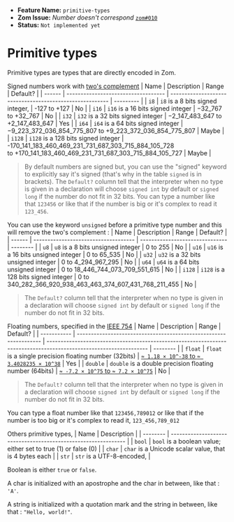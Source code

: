 - **Feature Name:** `primitive-types` 
- **Zom Issue:** *Number doesn't correspond* [`zom#010`](https://github.com/zom-lang/zom/issues/10)
- **Status:** `Not implemented yet`

# Primitive types

Primitive types are types that are directly encoded in Zom.

Signed numbers work with [two's complement](https://en.wikipedia.org/wiki/Two%27s_complement)
|  Name  |             Description             |                           Range                          | Default?  |
| ------ | ----------------------------------- | -------------------------------------------------------- | --------- |
| `i8`   | `i8` is a 8 bits signed integer,    | -127 to +127                                             |     No    |
| `i16`  | `i16` is a 16 bits signed integer   | −32_767 to +32_767                                       |     No    |
| `i32`  | `i32` is a 32 bits signed integer   | −2_147_483_647 to +2_147_483_647                         |    Yes    |
| `i64`  | `i64` is a 64 bits signed integer   | −9_223_372_036_854_775_807 to +9_223_372_036_854_775_807 |   Maybe   |
| `i128` | `i128` is a 128 bits signed integer | -170_141_183_460_469_231_731_687_303_715_884_105_728 <br /> to +170_141_183_460_469_231_731_687_303_715_884_105_727 |   Maybe   |
> By default numbers are signed but, you can use the "signed" keyword to explicitly say it's signed (that's why in the table `signed` is in brackets).
> The `Default?` column tell that the interpreter when no type is given in a declaration will choose `signed int` by default or `signed long` if the number do not fit in 32 bits.
You can type a number like that `123456` or like that if the number is big or it's complex to read it `123_456`.

You can use the keyword `unsigned` before a primitive type number and this will remove the two's complement :
|  Name  |           Description                |              Range              | Default? |
| ------ | ------------------------------------ | ------------------------------- | -------- |
| `u8`   | `u8` is a 8 bits unsigned integer    | 0 to 255                        |    No    |
| `u16`  | `u16` is a 16 bits unsigned integer  | 0 to 65_535                     |    No    |
| `u32`  | `u32` is a 32 bits unsigned integer  | 0 to 4_294_967_295              |    No    |
| `u64`  | `u64` is a 64 bits unsigned integer  | 0 to 18_446_744_073_709_551_615 |    No    |
| `i128` | `i128` is a 128 bits signed integer  | 0 to 340_282_366_920_938_463_463_374_607_431_768_211_455 |   No   |
> The `Default?` column tell that the interpreter when no type is given in a declaration will choose `signed int` by default or `signed long` if the number do not fit in 32 bits.

Floating numbers, specified in the [IEEE 754](https://en.wikipedia.org/wiki/IEEE_754) 
|     Name    |                             Description                           |                                                        Range                                                       | Default? |
| ----------- | ----------------------------------------------------------------- | ------------------------------------------------------------------------------------------------------------------ | -------- |
|    `float`  | `float` is a single precision floating number (32bits)            | [`≈ 1.18 × 10^-38` to `≈ 3.4028235 × 10^38`](https://en.wikipedia.org/wiki/Single-precision_floating-point_format) |    Yes   |
|   `double`  | `double` is a double precision floating number (64bits)           | [`≈ -7.2 × 10^75` to `≈ 7.2 × 10^75`](https://en.wikipedia.org/wiki/Double-precision_floating-point_format)        |    No    |
> The `Default?` column tell that the interpreter when no type is given in a declaration will choose `signed int` by default or `signed long` if the number do not fit in 32 bits.

You can type a float number like that `123456,789012` or like that if the number is too big or it's complex to read it, `123_456,789_012`

Others primitive types,
|   Name   |                           Description                          |
| -------- | -------------------------------------------------------------- |
|  `bool`  | `bool` is a boolean value; either set to true (1) or false (0) |
|  `char`  | `char` is a Unicode scalar value, that is 4 bytes each         |
|   `str`  | `str` is a UTF-8-encoded,                                      | 

Boolean is either `true` or `false`.

A char is initialized with an apostrophe and the char in between, like that : `'A'`.

A string is initialized with a quotation mark and the string in between, like that : `"Hello, world!"`.
